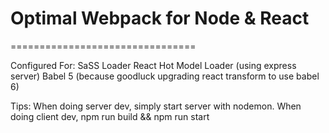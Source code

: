 Optimal Webpack for Node & React
================================
================================

Configured For:
  SaSS Loader
  React Hot Model Loader (using express server)
  Babel 5 (because goodluck upgrading react transform to use babel 6)

Tips:
  When doing server dev, simply start server with nodemon.
  When doing client dev, npm run build && npm run start
